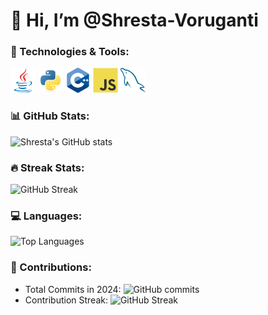 # 👋 Hi, I’m @Shresta-Voruganti


<!---
Shresta-Voruganti/Shresta-Voruganti is a ✨ special ✨ repository because its `README.md` (this file) appears on your GitHub profile.
You can click the Preview link to take a look at your changes.
--->
<!---
- 🌱 I’m currently pursuing **BTech in Computer Science**
- 💻 Practicing **LeetCode challenges** and solving **algorithmic problems**
- 📧 How to reach me: [vshrestav@gmail.com](mailto:vshrestav@gmail.com)
- 🌍 From: **Hyderabad, Telangana, India**
--->

### 🔧 Technologies & Tools:
<p align="left">
  <img src="https://raw.githubusercontent.com/devicons/devicon/master/icons/java/java-original.svg" alt="java" width="40" height="40"/> 
  <img src="https://raw.githubusercontent.com/devicons/devicon/master/icons/python/python-original.svg" alt="python" width="40" height="40"/> 
  <img src="https://raw.githubusercontent.com/devicons/devicon/master/icons/cplusplus/cplusplus-original.svg" alt="cpp" width="40" height="40"/>
  <img src="https://raw.githubusercontent.com/devicons/devicon/master/icons/javascript/javascript-original.svg" alt="javascript" width="40" height="40"/> 
  <img src="https://raw.githubusercontent.com/devicons/devicon/master/icons/mysql/mysql-original.svg" alt="mysql" width="40" height="40"/>

  <!-- Add more icons as needed -->
</p>

### 📊 GitHub Stats:
![Shresta's GitHub stats](https://github-readme-stats.vercel.app/api?username=shrestaV&show_icons=true&theme=radical)

### 🔥 Streak Stats:
![GitHub Streak](https://github-readme-streak-stats.herokuapp.com/?user=shrestaV&theme=radical)

### 💻 Languages:
![Top Languages](https://github-readme-stats.vercel.app/api/top-langs/?username=shrestaV&layout=compact&theme=radical)

### 🚀 Contributions:
- Total Commits in 2024: ![GitHub commits](https://badgen.net/github/commits/shrestaV)  
- Contribution Streak: ![GitHub Streak](https://github-readme-streak-stats.herokuapp.com/?user=shrestaV)

